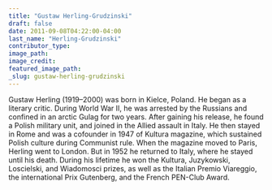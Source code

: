 ```yaml
---
title: "Gustaw Herling-Grudzinski"
draft: false
date: 2011-09-08T04:22:00-04:00
last_name: "Herling-Grudzinski"
contributor_type:
image_path:
image_credit:
featured_image_path:
_slug: gustaw-herling-grudzinski
---
```


Gustaw Herling (1919–2000) was born in Kielce, Poland. He began as a literary critic. During World War II, he was arrested by the Russians and confined in an arctic Gulag for two years. After gaining his release, he found a Polish military unit, and joined in the Allied assault in Italy. He then stayed in Rome and was a cofounder in 1947 of Kultura magazine, which sustained Polish culture during Communist rule. When the magazine moved to Paris, Herling went to London. But in 1952 he returned to Italy, where he stayed until his death. During his lifetime he won the Kultura, Juzykowski, Loscielski, and Wiadomosci prizes, as well as the Italian Premio Viareggio, the international Prix Gutenberg, and the French PEN-Club Award.

